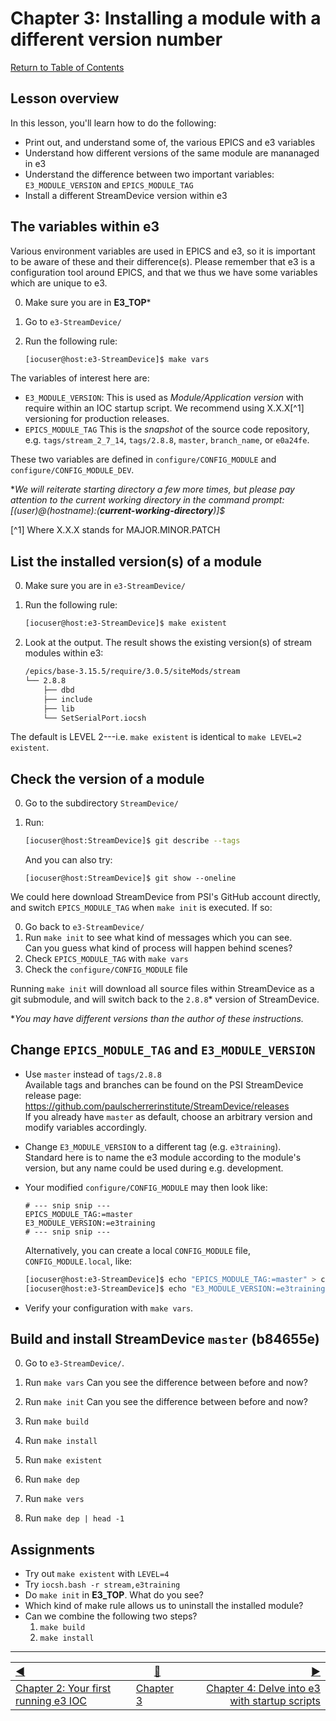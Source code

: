 # Chapter 3: Installing a module with a different version number

[Return to Table of Contents](README.md)

## Lesson overview

In this lesson, you'll learn how to do the following:
* Print out, and understand some of, the various EPICS and e3 variables
* Understand how different versions of the same module are mananaged in e3
* Understand the difference between two important variables: `E3_MODULE_VERSION` and `EPICS_MODULE_TAG`
* Install a different StreamDevice version within e3

## The variables within e3

Various environment variables are used in EPICS and e3, so it is important to be aware of these and their difference(s). Please remember that e3 is a configuration tool around EPICS, and that we thus we have some variables which are unique to e3.

0. Make sure you are in **E3_TOP***
1. Go to `e3-StreamDevice/`
2. Run the following rule:

   ```bash
   [iocuser@host:e3-StreamDevice]$ make vars
   ```

The variables of interest here are:
* `E3_MODULE_VERSION`: This is used as *Module/Application version* with require within an IOC startup script. We recommend using X.X.X[^1] versioning for production releases. 
* `EPICS_MODULE_TAG` This is the *snapshot* of the source code repository, e.g. `tags/stream_2_7_14`, `tags/2.8.8`, `master`, `branch_name`, or `e0a24fe`.

These two variables are defined in `configure/CONFIG_MODULE` and `configure/CONFIG_MODULE_DEV`.

**We will reiterate starting directory a few more times, but please pay attention to the current working directory in the command prompt: [(user)@(hostname):(**current-working-directory**)]$*

[^1] Where X.X.X stands for MAJOR.MINOR.PATCH

## List the installed version(s) of a module

0. Make sure you are in `e3-StreamDevice/`
1. Run the following rule:

   ```bash
   [iocuser@host:e3-StreamDevice]$ make existent
   ```

2. Look at the output.
   The result shows the existing version(s) of stream modules within e3:
   
   ```bash
   /epics/base-3.15.5/require/3.0.5/siteMods/stream
   └── 2.8.8
       ├── dbd
       ├── include
       ├── lib
       └── SetSerialPort.iocsh
   ```

The default is LEVEL 2---i.e. `make existent` is identical to `make LEVEL=2 existent`.

## Check the version of a module

0. Go to the subdirectory `StreamDevice/`
1. Run:

   ```bash
   [iocuser@host:StreamDevice]$ git describe --tags
   ```

   And you can also try:

   ```
   [iocuser@host:StreamDevice]$ git show --oneline 
   ```

We could here download StreamDevice from PSI's GitHub account directly, and switch `EPICS_MODULE_TAG` when `make init` is executed. If so:

0. Go back to `e3-StreamDevice/`
1. Run `make init` to see what kind of messages which you can see.  
   Can you guess what kind of process will happen behind scenes?
2. Check `EPICS_MODULE_TAG` with `make vars`
3. Check the `configure/CONFIG_MODULE` file

Running `make init` will download all source files within StreamDevice as a git submodule, and will switch back to the `2.8.8`* version of StreamDevice.

**You may have different versions than the author of these instructions.*

## Change `EPICS_MODULE_TAG` and `E3_MODULE_VERSION`

* Use `master` instead of `tags/2.8.8`  
  Available tags and branches can be found on the PSI StreamDevice release page: https://github.com/paulscherrerinstitute/StreamDevice/releases  
  If you already have `master` as default, choose an arbitrary version and modify variables accordingly.

* Change `E3_MODULE_VERSION` to a different tag (e.g. `e3training`).  
  Standard here is to name the e3 module according to the module's version, but any name could be used during e.g. development.
  
* Your modified `configure/CONFIG_MODULE` may then look like:

  ```properties
  # --- snip snip ---
  EPICS_MODULE_TAG:=master
  E3_MODULE_VERSION:=e3training
  # --- snip snip ---
  ```

  Alternatively, you can create a local `CONFIG_MODULE` file, `CONFIG_MODULE.local`, like:

  ```bash
  [iocuser@host:e3-StreamDevice]$ echo "EPICS_MODULE_TAG:=master" > configure/CONFIG_MODULE.local
  [iocuser@host:e3-StreamDevice]$ echo "E3_MODULE_VERSION:=e3training" >> configure/CONFIG_MODULE.local
  ```

* Verify your configuration with `make vars`.

## Build and install StreamDevice `master` (b84655e)

0. Go to `e3-StreamDevice/`.

1. Run `make vars`
   Can you see the difference between before and now?
   
2. Run `make init`
   Can you see the difference between before and now?

3. Run `make build`

4. Run `make install`

5. Run `make existent`

6. Run `make dep`

7. Run `make vers`

8. Run `make dep | head -1`

## Assignments

* Try out `make existent` with `LEVEL=4`
* Try `iocsh.bash -r stream,e3training`
* Do `make init` in **E3_TOP**. What do you see?
* Which kind of make rule allows us to uninstall the installed module?
* Can we combine the following two steps? 
  1. `make build`
  2. `make install`


------------------
[:arrow_backward:](chapter2.md)  | [:arrow_up_small:](chapter3.md)  | [:arrow_forward:](chapter4.md)
:--- | --- |---: 
[Chapter 2: Your first running e3 IOC](chapter2.md) | [Chapter 3](chapter3.md) | [Chapter 4: Delve into e3 with startup scripts](chapter4.md)
